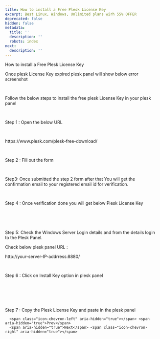 ```yaml
---
title: How to install a Free Plesk License Key
excerpt: Best Linux, Windows, Unlimited plans wirh 55% OFFER
deprecated: false
hidden: false
metadata:
  title: ''
  description: ''
  robots: index
next:
  description: ''
---
```


<div class="page-header">
     How to install a Free Plesk License Key 
</div>

     

<div itemprop="articleBody">
    <p>Once plesk License Key expired plesk panel will show below error screenshot</p> <br />
    <p><span style={{fontWeight: 400}}>Follow the below steps to install the free plesk License Key in your plesk panel</span></p> <br />
    <p>Step 1 :<span style={{fontWeight: 400}}> Open the below URL </span></p> <br />
    <p><span style={{fontWeight: 400}}> </span><span style={{fontWeight: 400}}>https://www.plesk.com/plesk-free-download/</span></p> <br />
    <p>Step 2 :<span style={{fontWeight: 400}}> Fill out the form</span></p> <br />
    <p>Step3:<span style={{fontWeight: 400}}> Once submitted the step 2 form after that You will get the confirmation email to your registered email id for verification.</span></p> <br />
    <p>Step 4 :<span style={{fontWeight: 400}}> Once verification done you will get below Plesk License Key</span></p> <br /><br /><br />
    <p>Step 5:<span style={{fontWeight: 400}}> Check the Windows Server Login details and from the details login to the Plesk Panel.</span></p>
    <p>Check below plesk panel URL :</p>
    <p>http://your-server-IP-addrress:8880/</p> <br />
    <p>Step 6 :<span style={{fontWeight: 400}}> Click on Install Key option in plesk panel</span></p> <br /><br /><br /><br />
    <p>Step 7 :<span style={{fontWeight: 400}}> Copy the Plesk License Key and paste in the plesk panel </span></p> 
</div>

      <span class="icon-chevron-left" aria-hidden="true"></span> <span aria-hidden="true">Prev</span>  
      <span aria-hidden="true">Next</span> <span class="icon-chevron-right" aria-hidden="true"></span>